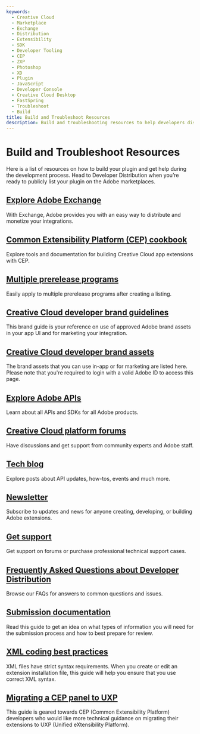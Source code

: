 ```yaml
---
keywords:
  - Creative Cloud
  - Marketplace
  - Exchange
  - Distribution
  - Extensibility
  - SDK
  - Developer Tooling
  - CEP
  - ZXP
  - Photoshop
  - XD
  - Plugin
  - JavaScript
  - Developer Console
  - Creative Cloud Desktop
  - FastSpring
  - Troubleshoot
  - Build
title: Build and Troubleshoot Resources
description: Build and troubleshooting resources to help developers distributing CEP plugins.
---
```


# Build and Troubleshoot Resources
Here is a list of resources on how to build your plugin and get help during the development process. Head to Developer Distribution when you’re ready to publicly list your plugin on the Adobe marketplaces.​

## [Explore Adobe Exchange](https://exchange.adobe.com/apps/browse/cc)
With Exchange, Adobe provides you with an easy way to distribute and monetize your integrations.
​
## [Common Extensibility Platform (CEP) cookbook](https://github.com/Adobe-CEP)
Explore tools and documentation for building Creative Cloud app extensions with CEP.

## [Multiple prerelease programs](https://www.adobeprerelease.com)
Easily apply to multiple prerelease programs after creating a listing.

## [Creative Cloud developer brand guidelines](https://www.adobe.com/go/cc_brand_guidelines)
This brand guide is your reference on use of approved Adobe brand assets in your app UI and for marketing your integration.

## [Creative Cloud developer brand assets](https://www.adobe.com/go/distribute-cc-brand-assets)
The brand assets that you can use in-app or for marketing are listed here. Please note that you're required to login with a valid Adobe ID to access this page.

## [Explore Adobe APIs](https://developer.adobe.com/apis/)
Learn about all APIs and SDKs for all Adobe products.

## [Creative Cloud platform forums​](https://www.adobe.com/go/creative_cloud_developer_forums​)
Have discussions and get support from community experts and Adobe staff.​

## [Tech blog​](https://www.adobe.com/go/creative_cloud_tech_blog​)
Explore posts about API updates, how-tos, events and much more.​

## [Newsletter](https://www.adobe.com/go/creative_cloud_developer_news​)
Subscribe to updates and news for anyone creating, developing, or building Adobe extensions.​

## [Get support](https://helpx.adobe.com/support/programs/cc-exchange-developer-support.html)
Get support on forums or purchase professional technical support cases.

## [Frequently Asked Questions about Developer Distribution](https://www.adobe.com/go/developer_distribution_faq)
Browse our FAQs for answers to common questions and issues.​

## [Submission documentation](https://developer.adobe.com/developer-distribution/creative-cloud/docs/guides/submission/overview)
Read this guide to get an idea on what types of information you will need for the submission process and how to best prepare for review.

## [XML coding best practices](https://helpx.adobe.com/extension-manager/kb/xml-coding.html)
XML files have strict syntax requirements. When you create or edit an extension installation file, this guide will help you ensure that you use correct XML syntax.

## [Migrating a CEP panel to UXP](https://github.com/Adobe-CEP/CEP-Resources/tree/master/UXP-Migration-Guide)
This guide is geared towards CEP (Common Extensibility Platform) developers who would like more technical guidance on migrating their extensions to UXP (Unified eXtensibility Platform). 
